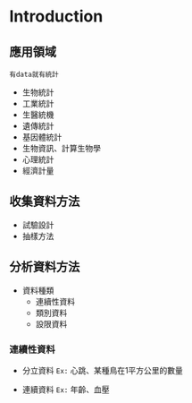 # Introduction

## 應用領域
`有data就有統計`
- 生物統計
- 工業統計
- 生醫統機
- 遺傳統計
- 基因體統計
- 生物資訊、計算生物學
- 心理統計
- 經濟計量

## 收集資料方法
- 試驗設計
- 抽樣方法

## 分析資料方法
- 資料種類
  - 連續性資料
  - 類別資料
  - 設限資料

### 連續性資料
- 分立資料
`Ex:` 心跳、某種鳥在1平方公里的數量

- 連續資料
`Ex:` 年齡、血壓
